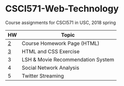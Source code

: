 # CSCI571-Web-Technology
Course assignments for CSCI571 in USC, 2018 spring

| HW | Topic |
| ----------- | ----- |
|      [2](../hw2/HW2_Description.pdf)      | Course Homework Page (HTML) |
|      [3](CSCI571-Web-Technology/hw3/HW3_Description.pdf)      | HTML and CSS Exercise |
|      3      | LSH & Movie Recommendation System | Python, Scala |
|      4      | Social Network Analysis | Python, Scala |
|      5      | Twitter Streaming | Python, Scala |
